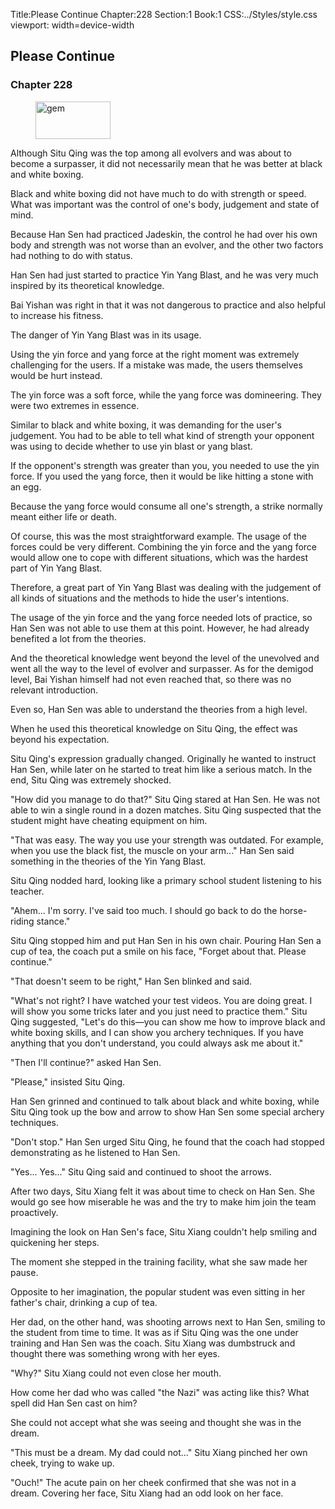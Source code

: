 Title:Please Continue 
Chapter:228 
Section:1 
Book:1 
CSS:../Styles/style.css 
viewport: width=device-width
  
## Please Continue
### Chapter 228
  
<figure>
	<img src="../Images/gem.gif" alt="gem" id="gem" width="120" height="60" />
</figure>
  

  
Although Situ Qing was the top among all evolvers and was about to become a surpasser, it did not necessarily mean that he was better at black and white boxing.

Black and white boxing did not have much to do with strength or speed. What was important was the control of one's body, judgement and state of mind.

Because Han Sen had practiced Jadeskin, the control he had over his own body and strength was not worse than an evolver, and the other two factors had nothing to do with status.

Han Sen had just started to practice Yin Yang Blast, and he was very much inspired by its theoretical knowledge.

Bai Yishan was right in that it was not dangerous to practice and also helpful to increase his fitness.

The danger of Yin Yang Blast was in its usage.

Using the yin force and yang force at the right moment was extremely challenging for the users. If a mistake was made, the users themselves would be hurt instead.

The yin force was a soft force, while the yang force was domineering. They were two extremes in essence.

Similar to black and white boxing, it was demanding for the user's judgement. You had to be able to tell what kind of strength your opponent was using to decide whether to use yin blast or yang blast.

If the opponent's strength was greater than you, you needed to use the yin force. If you used the yang force, then it would be like hitting a stone with an egg.

Because the yang force would consume all one's strength, a strike normally meant either life or death.

Of course, this was the most straightforward example. The usage of the forces could be very different. Combining the yin force and the yang force would allow one to cope with different situations, which was the hardest part of Yin Yang Blast.

Therefore, a great part of Yin Yang Blast was dealing with the judgement of all kinds of situations and the methods to hide the user's intentions.

The usage of the yin force and the yang force needed lots of practice, so Han Sen was not able to use them at this point. However, he had already benefited a lot from the theories.

And the theoretical knowledge went beyond the level of the unevolved and went all the way to the level of evolver and surpasser. As for the demigod level, Bai Yishan himself had not even reached that, so there was no relevant introduction.

Even so, Han Sen was able to understand the theories from a high level.

When he used this theoretical knowledge on Situ Qing, the effect was beyond his expectation.

Situ Qing's expression gradually changed. Originally he wanted to instruct Han Sen, while later on he started to treat him like a serious match. In the end, Situ Qing was extremely shocked.

"How did you manage to do that?" Situ Qing stared at Han Sen. He was not able to win a single round in a dozen matches. Situ Qing suspected that the student might have cheating equipment on him.

"That was easy. The way you use your strength was outdated. For example, when you use the black fist, the muscle on your arm..." Han Sen said something in the theories of the Yin Yang Blast.

Situ Qing nodded hard, looking like a primary school student listening to his teacher.

"Ahem... I'm sorry. I've said too much. I should go back to do the horse-riding stance."

Situ Qing stopped him and put Han Sen in his own chair. Pouring Han Sen a cup of tea, the coach put a smile on his face, "Forget about that. Please continue."

"That doesn't seem to be right," Han Sen blinked and said.

"What's not right? I have watched your test videos. You are doing great. I will show you some tricks later and you just need to practice them." Situ Qing suggested, "Let's do this—you can show me how to improve black and white boxing skills, and I can show you archery techniques. If you have anything that you don't understand, you could always ask me about it."

"Then I'll continue?" asked Han Sen.

"Please," insisted Situ Qing.

Han Sen grinned and continued to talk about black and white boxing, while Situ Qing took up the bow and arrow to show Han Sen some special archery techniques.

"Don't stop." Han Sen urged Situ Qing, he found that the coach had stopped demonstrating as he listened to Han Sen.

"Yes... Yes..." Situ Qing said and continued to shoot the arrows.

After two days, Situ Xiang felt it was about time to check on Han Sen. She would go see how miserable he was and the try to make him join the team proactively.

Imagining the look on Han Sen's face, Situ Xiang couldn't help smiling and quickening her steps.

The moment she stepped in the training facility, what she saw made her pause.

Opposite to her imagination, the popular student was even sitting in her father's chair, drinking a cup of tea.

Her dad, on the other hand, was shooting arrows next to Han Sen, smiling to the student from time to time. It was as if Situ Qing was the one under training and Han Sen was the coach. Situ Xiang was dumbstruck and thought there was something wrong with her eyes.

"Why?" Situ Xiang could not even close her mouth.

How come her dad who was called "the Nazi" was acting like this? What spell did Han Sen cast on him?

She could not accept what she was seeing and thought she was in the dream.

"This must be a dream. My dad could not..." Situ Xiang pinched her own cheek, trying to wake up.

"Ouch!" The acute pain on her cheek confirmed that she was not in a dream. Covering her face, Situ Xiang had an odd look on her face.